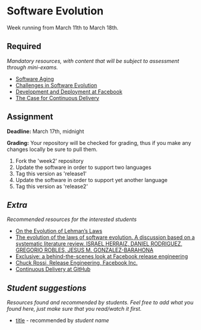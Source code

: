 # Software Evolution

Week running from March 11th to March 18th.

## Required
*Mandatory resources, with content that will be subject to assessment through mini-exams.*

* [Software Aging](http://www.inf.ed.ac.uk/teaching/courses/seoc/2004_2005/resources/bullet11.pdf)
* [Challenges in Software Evolution](http://oro.open.ac.uk/1174/1/mens05iwpse.pdf)
* [Development and Deployment at Facebook](http://courses.cse.tamu.edu/csce606fall13/walker/Papers/FacebookDevelopment.pdf)
* [The Case for Continuous Delivery](https://www.thoughtworks.com/insights/blog/case-continuous-delivery)


## Assignment
**Deadline:** March 17th, midnight

**Grading:** Your repository will be checked for grading, thus if you make any changes locally be sure to pull them.

1. Fork the 'week2' repository
1. Update the software in order to support two languages
1. Tag this version as 'release1'
1. Update the software in order to support yet another language
1. Tag this version as 'release2'


## *Extra*
*Recommended resources for the interested students*

* [On the Evolution of Lehman’s Laws](https://plg.uwaterloo.ca/~migod/papers/2013/lehmanPaper.pdf)
* [The evolution of the laws of software evolution. A discussion based on a systematic literature review. ISRAEL HERRAIZ, DANIEL RODRIGUEZ, GREGORIO ROBLES, JESUS M. GONZALEZ-BARAHONA](http://maveric0.uwaterloo.ca/~migod/846/papers/herraiz_csur.pdf)
* [Exclusive: a behind-the-scenes look at Facebook release engineering](http://arstechnica.com/business/2012/04/exclusive-a-behind-the-scenes-look-at-facebook-release-engineering/)
* [Chuck Rossi, Release Engineering, Facebook Inc.](https://www.youtube.com/watch?v=Nffzkkdq7GM)
* [Continuous Delivery at GitHub](https://www.youtube.com/watch?v=u8nxDxVBf28)


## *Student suggestions*
*Resources found and recommended by students. Feel free to add what you found here, just make sure that you read/watch it first.*

* [title](https://www.google.com) - recommended by *student name*

